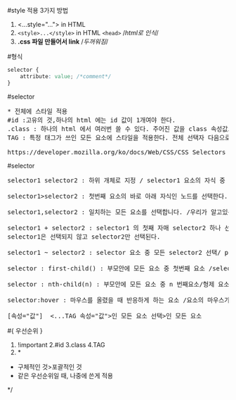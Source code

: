 #style 적용 3가지 방법
1. <...style="..."> in HTML
1. ```<style>...</style>``` in HTML ```<head>``` /*html로 인식*/
1. __.css 파일 만들어서 link__ /*두꺼워짐*/

#형식
```css 
selector {
    attribute: value; /*comment*/
}
``` 
#selector
<pre>
* 전체에 스타일 적용
#id :고유의 것,하나의 html 에는 id 값이 1개여야 한다. 
.class : 하나의 html 에서 여러번 쓸 수 있다. 주어진 값을 class 속성값으로 가진 html 요소를 찾아 
TAG : 특정 태그가 쓰인 모든 요소에 스타일을 적용한다. 전체 선택자 다음으로 범위가 넓으며 해당 태그를 사용하는 모든 요소에 적용됩니다. 

https://developer.mozilla.org/ko/docs/Web/CSS/CSS_Selectors
</pre>
#selector
<pre>
selector1 selector2 : 하위 개체로 지정 / selector1 요소의 자식 중 모든 selector2

selector1>selector2 : 첫번째 요소의 바로 아래 자식인 노드를 선택한다. / selector1요소의 자식 중 모든 selector2

selector1,selector2 : 일치하는 모든 요소를 선택합니다. /우리가 알고있는 , : 선택자 그룹을 생성하는 방법으로 모든 일치하는 

selector1 + selector2 : selector1 의 첫째 자매 selector2 하나 선택/ 앞의 요소 바로 뒤에 있는 요소 /인접 선택자로 부르는 선택자 
selector1은 선택되지 않고 selector2만 선택된다.

selector1 ~ selector2 : selector 요소 중 모든 selector2 선택/ p~ul:p요소 뒤에 있는 모든 자매 ul 선택한데요.형제, 첫 번째 요소를 뒤따르면서 같은 부모를 공유하는 두번째 요소를 선택합니다. 

selector : first-child() : 부모안에 모든 요소 중 첫번째 요소 /selector 요소 중 첫번째 

selector : nth-child(n) : 부모안에 모든 요소 중 n 번째요소/형제 요소 중에서 특정 순서(n)에 있는 요소를 선택할 때 사용

selector:hover : 마우스를 올렸을 때 반응하게 하는 요소 /요소의 마우스가 올라가는 동안 selector를 선택

[속성="값"]  <...TAG 속성="값">인 모든 요소 선택>인 모든 요소
</pre>

#{ 우선순위 }
1. !important
2.#id
3.class
4.TAG
5. \*
- 구체적인 것>포괄적인 것  
- 같은 우선순위일 때, 나중에 쓴게 적용

*/
